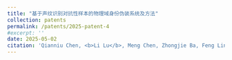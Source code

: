 ```yaml
---
title: "基于声纹识别对抗性样本的物理域身份伪装系统及方法"
collection: patents
permalink: /patents/2025-patent-4
#excerpt: ''
date: 2025-05-02
citation: 'Qianniu Chen, <b>Li Lu</b>, Meng Chen, Zhongjie Ba, Feng Lin, Kui Ren. &quot;基于声纹识别对抗性样本的物理域身份伪装系统及方法.&quot; <i>ZL2022104238437</i>. 2025. China.'
---
```




